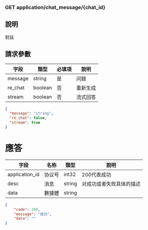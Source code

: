 ### GET application/chat_message/{chat_id}

## 說明

對話

## 請求參數

|字段|類型|必填項|說明|
|--- |--- |--- |--- |
|message|string|是|问题|
|re_chat|boolean|否|重新生成|
|stream|boolean|否|流式回答|


```json
{
  "message": "string",
  "re_chat": false,
  "stream": true
}
```

# 應答

| 字段    | 名称   | 類型    | 說明                                           |
| ------ | ------ | ------ | --------------------------------------------  |
| application_id   | 协议号 | int32   |  200代表成功                       |
| desc | 消息   | string | 对成功或者失败具体的描述                          |
| data   | 數據體 | string |                     |

```json
{
    "code": 200,
    "message": "成功",
    "data": ""
}
```
